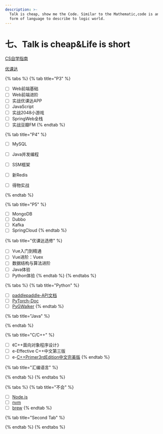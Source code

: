 ```yaml
---
description: >-
  Talk is cheap, show me the Code. Similar to the Mathematic,code is another
  form of language to describe to logic world.
---
```


# 七、Talk is cheap\&Life is short

[CS自学指南](https://csdiy.wiki)

[优课达](https://apps.youkeda.com/learn)

{% tabs %}
{% tab title="P3" %}
* [ ] Web前端基础
* [ ] Web前端进阶
* [ ] 实战优课达APP
* [ ] JavaScript
* [ ] 实战2048小游戏
* [ ] SpringWeb全栈
* [ ] 实战豆瓣FM
{% endtab %}

{% tab title="P4" %}
* [ ] MySQL
* [ ] Java并发编程
* [ ] SSM框架
* [ ] 新Redis
* [ ] 得物实战


{% endtab %}

{% tab title="P5" %}
* [ ] MongoDB
* [ ] Dubbo
* [ ] Kafka
* [ ] SpringCloud
{% endtab %}

{% tab title="优课达选修" %}
* [ ] Vue入门到精通
* [ ] Vue进阶：Vuex
* [ ] 数据结构与算法进阶
* [ ] Java体验
* [ ] Python体验
{% endtab %}
{% endtabs %}

{% tabs %}
{% tab title="Python" %}
* [ ] [paddlepaddle-API文档](https://www.paddlepaddle.org.cn/documentation/docs/zh/api/index\_cn.html)
* [ ] [PyTorch-Doc](https://pytorch.org/docs/stable/index.html)
* [ ] [PyGWalker](https://pypi.org/project/pygwalker/)
{% endtab %}

{% tab title="Java" %}

{% endtab %}

{% tab title="C/C++" %}
* [ ] 《C++面向对象程序设计》
* [ ] e-Effective C++中文第三版
* [ ] e-[C++Primer3rdEdition中文完美版](https://www.aliyundrive.com/s/M2faiAr86Ve)
{% endtab %}

{% tab title="汇编语言" %}

{% endtab %}
{% endtabs %}

{% tabs %}
{% tab title="不会" %}
* [ ] [Node.js](http://nodejs.cn/api/)
* [ ] [nvm](https://github.com/nvm-sh/nvm)
* [ ] [brew](https://brew.sh/)
{% endtab %}

{% tab title="Second Tab" %}

{% endtab %}
{% endtabs %}
